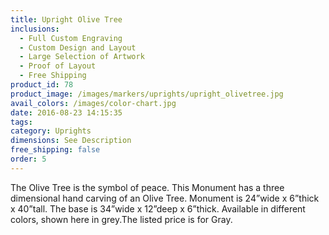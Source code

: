 ```yaml
---
title: Upright Olive Tree
inclusions:
  - Full Custom Engraving
  - Custom Design and Layout
  - Large Selection of Artwork
  - Proof of Layout
  - Free Shipping
product_id: 78
product_image: /images/markers/uprights/upright_olivetree.jpg
avail_colors: /images/color-chart.jpg
date: 2016-08-23 14:15:35
tags:
category: Uprights
dimensions: See Description
free_shipping: false
order: 5
---
```

The Olive Tree is the symbol of peace. This Monument has a three dimensional hand carving of an Olive Tree. Monument is 24”wide x 6”thick x 40”tall. The base is 34”wide x 12”deep x 6”thick. Available in different colors, shown here in grey.The listed price is for Gray.